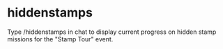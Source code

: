 # hiddenstamps
Type /hiddenstamps in chat to display current progress on hidden stamp missions for the "Stamp Tour" event.

